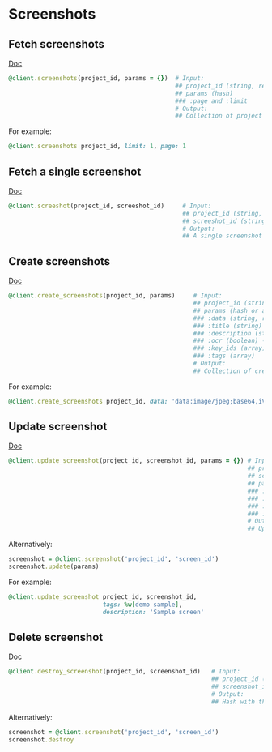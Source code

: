 # Screenshots

## Fetch screenshots

[Doc](https://developers.lokalise.com/reference/list-all-screenshots)

```ruby
@client.screenshots(project_id, params = {})  # Input:
                                              ## project_id (string, required)
                                              ## params (hash)
                                              ### :page and :limit
                                              # Output:
                                              ## Collection of project screenshots
```

For example:

```ruby
@client.screenshots project_id, limit: 1, page: 1
```

## Fetch a single screenshot

[Doc](https://developers.lokalise.com/reference/retrieve-a-screenshot)

```ruby
@client.screeshot(project_id, screeshot_id)     # Input:
                                                ## project_id (string, required)
                                                ## screeshot_id (string, required)
                                                # Output:
                                                ## A single screenshot
```

## Create screenshots

[Doc](https://developers.lokalise.com/reference/create-screenshots)

```ruby
@client.create_screenshots(project_id, params)     # Input:
                                                   ## project_id (string, required)
                                                   ## params (hash or array of hashes, required)
                                                   ### :data (string, required) - the actual screenshot, base64-encoded (with leading image type "data:image/jpeg;base64,"). JPG and PNG formats are supported.
                                                   ### :title (string)
                                                   ### :description (string)
                                                   ### :ocr (boolean) - recognize translations on the image and attach screenshot to all possible keys
                                                   ### :key_ids (array) - attach the screenshot to key IDs specified
                                                   ### :tags (array)
                                                   # Output:
                                                   ## Collection of created screenshots
```

For example:

```ruby
@client.create_screenshots project_id, data: 'data:image/jpeg;base64,iVBORw0KGgoAAAANSUhEUgAAAH0AAA...', title: 'My screen'
```

## Update screenshot

[Doc](https://developers.lokalise.com/reference/update-a-screenshot)

```ruby
@client.update_screenshot(project_id, screenshot_id, params = {}) # Input:
                                                                  ## project_id (string, required)
                                                                  ## screenshot_id (string, required)
                                                                  ## params (hash)
                                                                  ### :title (string)
                                                                  ### :description (string)
                                                                  ### :key_ids (array) - attach the screenshot to key IDs specified
                                                                  ### :tags (array)
                                                                  # Output:
                                                                  ## Updated screenshot
```

Alternatively:

```ruby
screenshot = @client.screenshot('project_id', 'screen_id')
screenshot.update(params)
```

For example:

```ruby
@client.update_screenshot project_id, screenshot_id,
                          tags: %w[demo sample],
                          description: 'Sample screen'
```

## Delete screenshot

[Doc](https://developers.lokalise.com/reference/delete-a-screenshot)

```ruby
@client.destroy_screenshot(project_id, screenshot_id)   # Input:
                                                        ## project_id (string, required)
                                                        ## screenshot_id (string, required)
                                                        # Output:
                                                        ## Hash with the project id and "screenshot_deleted" set to "true"
```

Alternatively:

```ruby
screenshot = @client.screenshot('project_id', 'screen_id')
screenshot.destroy
```

